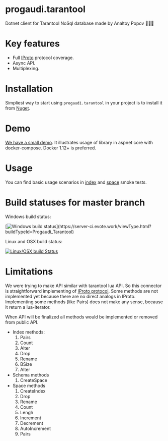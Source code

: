 # progaudi.tarantool

Dotnet client for Tarantool NoSql database made by Analtoy Popov 🤠🤠🤠

# Key features
 - Full [IProto](https://tarantool.org/doc/dev_guide/box-protocol.html) protocol coverage.
 - Async API.
 - Multiplexing.

# Installation

Simpliest way to start using ```progaudi.tarantool``` in your project is to install it from [Nuget](https://www.nuget.org/packages/progaudi.tarantool/).

# Demo

[We have a small demo](https://github.com/progaudi/progaudi.tarantool/blob/master/samples/docker-compose/). It illustrates usage of library in aspnet core with docker-compose. Docker 1.12+ is preferred.

# Usage

You can find basic usage scenarios in [index](https://github.com/progaudi/progaudi.tarantool/blob/master/tests/progaudi.tarantool.tests/Index/Smoke.cs) and [space](https://github.com/progaudi/progaudi.tarantool/blob/master/tests/progaudi.tarantool.tests/Space/Smoke.cs) smoke tests.

# Build statuses for master branch

Windows build status:

[![Windows build status](https://server-ci.evote.work/app/rest/builds/buildType:(id:Progaudi_Tarantool)/statusIcon)](https://server-ci.evote.work/viewType.html?buildTypeId=Progaudi_Tarantool)

Linux and OSX build status:

[![Linux/OSX build Status](https://travis-ci.org/progaudi/progaudi.tarantool.svg?branch=master)](https://travis-ci.org/progaudi/progaudi.tarantool)

# Limitations

We were trying to make API similar with tarantool lua API. So this connector is straightforward implementing of [IProto protocol](https://tarantool.org/doc/dev_guide/internals_index.html). Some methods are not implemented yet because there are no direct analogs in IProto. Implementing some methods (like Pairs) does not make any sense, because it return a lua-iterator.

When API will be finalized all methods would be implemented or removed from public API.

* Index methods:
    1. Pairs
    2. Count
    3. Alter
    4. Drop
    5. Rename
    6. BSize
    7. Alter
* Schema methods
    1. CreateSpace
* Space methods
    1. CreateIndex
    2. Drop
    3. Rename
    4. Count
    5. Lengh
    6. Increment
    7. Decrement
    8. AutoIncrement
    9. Pairs
